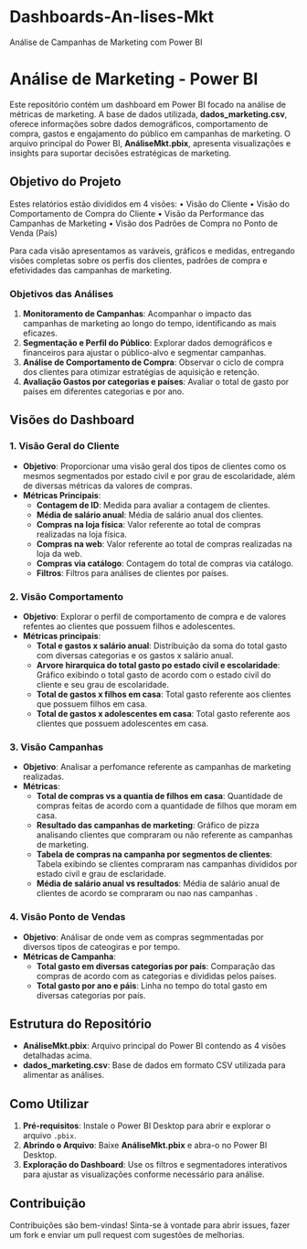 # Dashboards-An-lises-Mkt
Análise de Campanhas de Marketing com Power BI

# Análise de Marketing - Power BI

Este repositório contém um dashboard em Power BI focado na análise de métricas de marketing. A base de dados utilizada, **dados_marketing.csv**, oferece informações sobre dados demográficos, comportamento de compra, gastos e engajamento do público em campanhas de marketing. O arquivo principal do Power BI, **AnáliseMkt.pbix**, apresenta visualizações e insights para suportar decisões estratégicas de marketing.

## Objetivo do Projeto

Estes relatórios estão divididos em 4 visões:
• Visão do Cliente
• Visão do Comportamento de Compra do Cliente
• Visão da Performance das Campanhas de Marketing
• Visão dos Padrões de Compra no Ponto de Venda (País)

Para cada visão apresentamos as varáveis, gráficos e medidas, entregando visões completas sobre os perfis dos clientes, padrões de compra e efetividades das campanhas de marketing.

### Objetivos das Análises

1. **Monitoramento de Campanhas**: Acompanhar o impacto das campanhas de marketing ao longo do tempo, identificando as mais eficazes.
2. **Segmentação e Perfil do Público**: Explorar dados demográficos e financeiros para ajustar o público-alvo e segmentar campanhas.
3. **Análise de Comportamento de Compra**: Observar o ciclo de compra dos clientes para otimizar estratégias de aquisição e retenção.
4. **Avaliação Gastos por categorias e países**: Avaliar o total de gasto por países em diferentes categorias e por ano.

## Visões do Dashboard

### 1. Visão Geral do Cliente

- **Objetivo**: Proporcionar uma visão geral dos tipos de clientes como os mesmos segmentados por estado civil e por grau de escolaridade, além de diversas métricas da valores de compras.
- **Métricas Principais**:
  - **Contagem de ID**: Medida para avaliar a contagem de clientes.
  - **Média de salário anual**: Média de salário anual dos clientes.
  - **Compras na loja física**: Valor referente ao total de compras realizadas na loja física.
  - **Compras na web**: Valor referente ao total de compras realizadas na loja da web.
  - **Compras via catálogo**: Contagem do total de compras via catálogo.
  - **Filtros**: Filtros para análises de clientes por países.

### 2. Visão Comportamento

- **Objetivo**: Explorar o perfil de comportamento de compra e de valores refentes ao clientes que possuem filhos e adolescentes.
- **Métricas principais**:
  - **Total e gastos x salário anual**: Distribuição da soma do total gasto com diversas categorias e os gastos x salário anual.
  - **Arvore hirarquica do total gasto po estado civil e escolaridade**: Gráfico exibindo o total gasto de acordo com o estado civil do cliente e seu grau de escolaridade.
  - **Total de gastos x filhos em casa**: Total gasto referente aos clientes que possuem filhos em casa.
  - **Total de gastos x adolescentes em casa**: Total gasto referente aos clientes que possuem adolescentes em casa.

### 3. Visão Campanhas

- **Objetivo**: Analisar a perfomance referente as campanhas de marketing realizadas.
- **Métricas**:
  - **Total de compras vs a quantia de filhos em casa**: Quantidade de compras feitas de acordo com a quantidade de filhos que moram em casa.
  - **Resultado das campanhas de marketing**: Gráfico de pizza analisando clientes que compraram ou não referente as campanhas de marketing.
  - **Tabela de compras na campanha por segmentos de clientes**: Tabela exibindo se clientes compraram nas campanhas divididos por estado civil e grau de esclaridade.
  - **Média de salário anual vs resultados**: Média de salário anual de clientes de acordo se compraram ou nao nas campanhas .


### 4. Visão Ponto de Vendas

- **Objetivo**: Análisar de onde vem as compras segmmentadas por diversos tipos de cateogiras e por tempo.
- **Métricas de Campanha**:
  - **Total gasto em diversas categorias por país**: Comparação das compras de acordo com as categorias e divididas pelos países.
  - **Total gasto por ano e páis**: Linha no tempo do total gasto em diversas categorias por país.

## Estrutura do Repositório

- **AnáliseMkt.pbix**: Arquivo principal do Power BI contendo as 4 visões detalhadas acima.
- **dados_marketing.csv**: Base de dados em formato CSV utilizada para alimentar as análises.

## Como Utilizar

1. **Pré-requisitos**: Instale o Power BI Desktop para abrir e explorar o arquivo `.pbix`.
2. **Abrindo o Arquivo**: Baixe **AnáliseMkt.pbix** e abra-o no Power BI Desktop.
3. **Exploração do Dashboard**: Use os filtros e segmentadores interativos para ajustar as visualizações conforme necessário para análise.

## Contribuição

Contribuições são bem-vindas! Sinta-se à vontade para abrir issues, fazer um fork e enviar um pull request com sugestões de melhorias.

